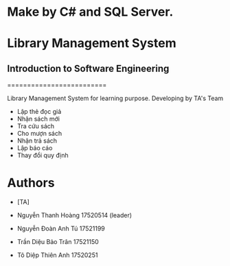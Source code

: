 # Make by C# and SQL Server.
# Library Management System
## Introduction to Software Engineering
=========================

Library Management System for learning purpose. Developing by TA's Team
- Lập thẻ đọc giả
- Nhận sách mới
- Tra cứu sách
- Cho mượn sách
- Nhận trả sách
- Lập báo cáo
- Thay đổi quy định


# Authors

- [TA]

- Nguyễn Thanh Hoàng	17520514 (leader)
- Nguyễn Đoàn Anh Tú	17521199 
- Trần Diệu Bảo Trân	17521150
- Tô Diệp Thiên Anh 	17520251
